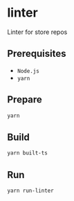 # linter

Linter for store repos

## Prerequisites
* `Node.js`
* `yarn`

## Prepare

```bash
yarn
```

## Build

```bash
yarn built-ts
```

## Run

```bash
yarn run-linter
```